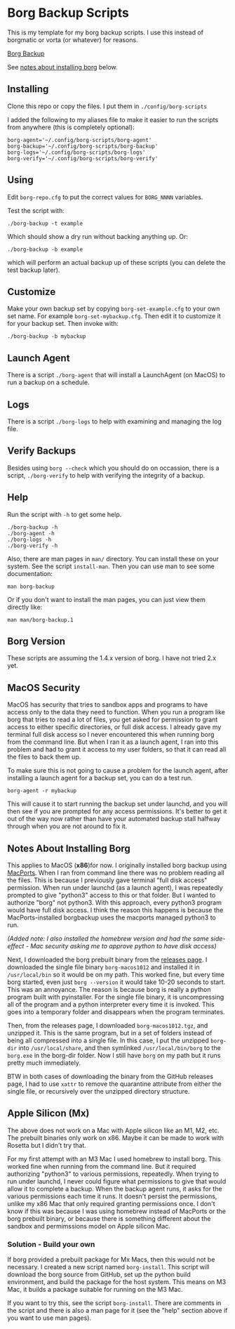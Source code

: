 # Borg Backup Scripts

This is my template for my borg backup scripts. I use this instead of borgmatic
or vorta (or whatever) for reasons.

[Borg Backup](https://borgbackup.readthedocs.io/en/stable/)

See [notes about installing borg](#notes-about-installing-borg) below.

## Installing

Clone this repo or copy the files. I put them in `./config/borg-scripts`

I added the following to my aliases file to make it easier to run the scripts
from anywhere (this is completely optional):

    borg-agent='~/.config/borg-scripts/borg-agent'
    borg-backup='~/.config/borg-scripts/borg-backup'
    borg-logs='~/.config/borg-scripts/borg-logs'
    borg-verify='~/.config/borg-scripts/borg-verify'

## Using

Edit `borg-repo.cfg` to put the correct values for `BORG_NNNN` variables.

Test the script with:

    ./borg-backup -t example

Which should show a dry run without backing anything up. Or:

    ./borg-backup -b example

which will perform an actual backup up of these scripts (you can delete the
test backup later).

## Customize

Make your own backup set by copying `borg-set-example.cfg` to your own set
name. For example `borg-set-mybackup.cfg`. Then edit it to customize it for
your backup set. Then invoke with:

    ./borg-backup -b mybackup

## Launch Agent

There is a script `./borg-agent` that will install a LaunchAgent (on MacOS) to
run a backup on a schedule.

## Logs

There is a script `./borg-logs` to help with examining and managing the log
file.

## Verify Backups

Besides using `borg --check` which you should do on occassion, there is a
script, `./borg-verify` to help with verifying the integrity of a backup.

## Help

Run the script with `-h` to get some help.

    ./borg-backup -h
    ./borg-agent -h
    ./borg-logs -h
    ./borg-verify -h

Also, there are man pages in `man/` directory. You can install these on your
system. See the script `install-man`. Then you can use man to see some
documentation:

    man borg-backup

Or if you don't want to install the man pages, you can just view them directly
like:

    man man/borg-backup.1

## Borg Version

These scripts are assuming the 1.4.x version of borg. I have not tried 2.x yet.

## MacOS Security

MacOS has security that tries to sandbox apps and programs to have access only
to the data they need to function. When you run a program like borg that tries
to read a lot of files, you get asked for permission to grant access to either
specific directories, or full disk access. I already gave my terminal full disk
access so I never encountered this when running borg from the command line. But
when I ran it as a launch agent, I ran into this problem and had to grant it
access to my user folders, so that it can read all the files to back them up.

To make sure this is not going to cause a problem for the launch agent, after
installing a launch agent for a backup set, you can do a test run.

    borg-agent -r mybackup

This will cause it to start running the backup set under launchd, and you will
then see if you are prompted for any access permissions. It's better to get it
out of the way now rather than have your automated backup stall halfway through
when you are not around to fix it.

## Notes About Installing Borg

This applies to MacOS (**x86**)for now. I originally installed borg backup using
[MacPorts](https://www.macports.org). When I ran from command line there was
no problem reading all the files. This is because I previously gave terminal
"full disk access" permission. When run under launchd (as a launch agent), I
was repeatedly prompted to give "python3" access to this or that folder. But I
wanted to authorize "borg" not python3. With this approach, every python3
program would have full disk access. I think the reason this happens is because
the MacPorts-installed borgbackup uses the macports managed python3 to run.

*(Added note: I also installed the homebrew version and had the same
side-effect - Mac security asking me to approve python to have disk access)*

Next, I downloaded the borg prebuilt binary from the
[releases page](https://github.com/borgbackup/borg/releases). I downloaded the
single file binary `borg-macos1012` and installed it in `/usr/local/bin` so it
would be on my path. This worked fine, but every time borg started, even just
`borg --version` it would take 10-20 seconds to start. This was an annoyance.
The reason is because borg is really a python program built with pyinstaller.
For the single file binary, it is uncompressing all of the program and a python
interpreter every time it is invoked. This goes into a temporary folder and
disappears when the program terminates.

Then, from the releases page, I downloaded `borg-macos1012.tgz`, and unzipped
it. This is the same program, but in a set of folders instead of being all
compressed into a single file. In this case, I put the unzipped `borg-dir` into
`/usr/local/share`, and then symlinked `/usr/local/bin/borg` to the `borg.exe`
in the borg-dir folder. Now I still have `borg` on my path but it runs pretty
much immediately.

BTW in both cases of downloading the binary from the GitHub releases page, I
had to use `xattr` to remove the quarantine attribute from either the single
file, or recursively over the unzipped directory structure.

## Apple Silicon (Mx)

The above does not work on a Mac with Apple silicon like an M1, M2, etc. The
prebuilt binaries only work on x86. Maybe it can be made to work with Rosetta
but I didn't try that.

For my first attempt with an M3 Mac I used homebrew to install borg. This
worked fine when running from the command line. But it required authorizing
"python3"  to various permissions, repeatedly. When trying to run under
launchd, I never could figure what permissions to give that would allow it to
complete a backup. When the backup agent runs, it asks for the various
permissions each time it runs. It doesn't persist the permissions, unlike my
x86 Mac that only required granting permissions once. I don't know if this was
because I was using homebrew instead of MacPorts or the borg prebuilt binary,
or because there is something different about the sandbox and permimssions
model on Apple silicon Mac.

### Solution - Build your own

If borg provided a prebuilt package for Mx Macs, then this would not be
necessary. I created a new script named `borg-install`. This script will
download the borg source from GitHub, set up the python build environment, and
build the package for the host system. This means on M3 Mac, it builds a
package suitable for running on the M3 Mac.

If you want to try this, see the script `borg-install`. There are comments in
the script and there is also a man page for it (see the "help" section above if
you want to use man pages).
